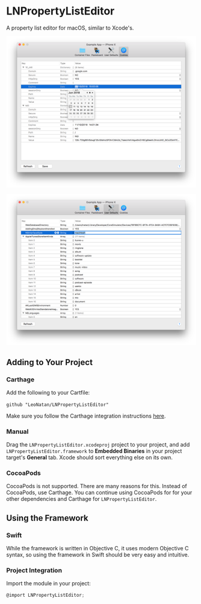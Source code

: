 # LNPropertyListEditor

A property list editor for macOS, similar to Xcode's.

![Property list editor](Supplements/Screenshot_1.png "Property list editor")

![Property list editor](Supplements/Screenshot_2.png "Property list editor")

## Adding to Your Project

### Carthage

Add the following to your Cartfile:

```github "LeoNatan/LNPropertyListEditor"```

Make sure you follow the Carthage integration instructions [here](https://github.com/Carthage/Carthage#if-youre-building-for-ios-tvos-or-watchos).

### Manual

Drag the `LNPropertyListEditor.xcodeproj` project to your project, and add `LNPropertyListEditor.framework` to **Embedded Binaries** in your project target's **General** tab. Xcode should sort everything else on its own.

### CocoaPods

CocoaPods is not supported. There are many reasons for this. Instead of CocoaPods, use Carthage. You can continue using CocoaPods for for your other dependencies and Carthage for `LNPropertyListEditor`.

## Using the Framework

### Swift

While the framework is written in Objective C, it uses modern Objective C syntax, so using the framework in Swift should be very easy and intuitive.

### Project Integration

Import the module in your project:

```objective-c
@import LNPropertyListEditor;
```

